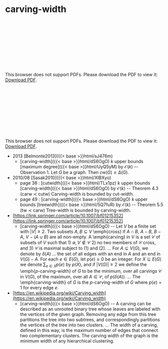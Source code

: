 # carving-width




<object data="../local_dS6OgO.pdf" type="application/pdf" width="100%" height="480px"><embed src="../local_dS6OgO.pdf"><p>This browser does not support PDFs. Please download the PDF to view it: <a href="../local_dS6OgO.pdf">Download PDF</a>.</p></embed></object>


<object data="../inclusions_dS6OgO.pdf" type="application/pdf" width="100%" height="480px"><embed src="../inclusions_dS6OgO.pdf"><p>This browser does not support PDFs. Please download the PDF to view it: <a href="../inclusions_dS6OgO.pdf">Download PDF</a>.</p></embed></object>

* 2013 [Belmonte2013]({{< base >}}html/sJ476m)
    * [carving-width]({{< base >}}html/dS6OgO) $k$ upper bounds [maximum degree]({{< base >}}html/UyQ5yM) by $\mathcal O(k)$ -- Observation 1. Let $G$ be a graph. Then $cw(G) \ge \Delta(G)$.
* 2010/08 [Sasak2010]({{< base >}}html/XlBXyo)
    * page 38 : [cutwidth]({{< base >}}html/TLx1pz) $k$ upper bounds [carving-width]({{< base >}}html/dS6OgO) by $\mathcal O(k)$ -- Theorem 4.3 (carw $\prec$ cutw) Carving-width is bounded by cut-width.
    * page 49 : [carving-width]({{< base >}}html/dS6OgO) $k$ upper bounds [treewidth]({{< base >}}html/5Q7fuR) by $\mathcal O(k)$ -- Theorem 5.5 (tw $\prec$ carw) Tree-width is bounded by carving-width.
*  [https://link.springer.com/article/10.1007/bf01215352](https://link.springer.com/article/10.1007/bf01215352)
    * [carving-width]({{< base >}}html/dS6OgO) -- Let $V$ be a finite set with $|V| \ge 2$. Two subsets $A,B\subseteq V$ \emph{cross} if $A\cap B$, $A-B$, $B-A$, $V-(A\cup B)$ are all non-empty. A \emph{carving} in $V$ is a set $\mathscr{C}$ of subsets of $V$ such that 1) $\emptyset, V \notin \mathscr{C}$ 2) no two members of $\mathscr{C}$ cross, and 3) $\mathscr{C}$ is maximal subject to (1) and (2). ... For $A \subseteq V(G)$, we denote by $\delta(A)$ ... the set of all edges with an end in $A$ and an end in $V(G)-A$. For each $e \in E(G)$, let $p(e) \ge 0$ be an integer. For $X \subseteq E(G)$ we denote $\sum_{e \in X}p(e)$ by $p(X)$, and if $|V(G)| \ge 2$ we define the \emph{$p$-carving-width} of $G$ to be the minimum, over all carvings $\mathscr{C}$ in $V(G)$, of the maximum, over all $A \in \mathscr{C}$, of $p(\delta(A))$. ... The \emph{carving-width} of $G$ is the $p$-carving-width of $G$ where $p(e)=1$ for every edge $e$.
*  [https://en.wikipedia.org/wiki/Carving_width](https://en.wikipedia.org/wiki/Carving_width)
    * [carving-width]({{< base >}}html/dS6OgO) -- A carving can be described as an unrooted binary tree whose leaves are labeled with the vertices of the given graph. Removing any edge from this tree partitions the tree into two subtrees, and correspondingly partitions the vertices of the tree into two clusters. ... The width of a carving, defined in this way, is the maximum number of edges that connect two complementary clusters. The carving width of the graph is the minimum width of any hierarchical clustering.